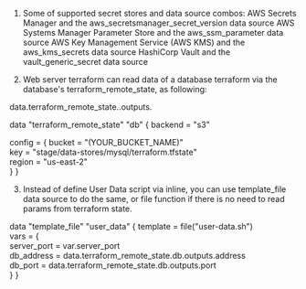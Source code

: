

1. Some of supported secret stores and data source combos: 
AWS Secrets Manager and the aws_secretsmanager_secret_version data source 
AWS Systems Manager Parameter Store and the aws_ssm_parameter data source
AWS Key Management Service (AWS KMS) and the aws_kms_secrets data source
HashiCorp Vault and the vault_generic_secret data source

2. Web server terraform can read data of a database terraform via the database's 
terraform_remote_state, as following: 

data.terraform_remote_state.<NAME>.outputs.<ATTRIBUTE>

data "terraform_remote_state" "db" {
  backend = "s3"  
  
  config = {
      bucket = "(YOUR_BUCKET_NAME)"    
      key    = "stage/data-stores/mysql/terraform.tfstate"    
      region = "us-east-2"  
  }
}

3. Instead of define User Data script via inline, you can use template_file 
data source to do the same, or file function if there is no need to read params
 from terraform state.

data "template_file" "user_data" {
  template = file("user-data.sh")  
  vars = {    
  server_port = var.server_port    
  db_address  = data.terraform_remote_state.db.outputs.address    
  db_port     = data.terraform_remote_state.db.outputs.port  
  }
}



